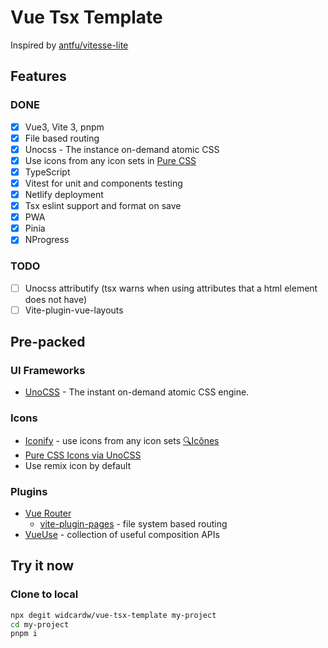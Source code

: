 # Vue Tsx Template

Inspired by [antfu/vitesse-lite](https://github.com/antfu/vitesse-lite)

## Features

### DONE

- [x] Vue3, Vite 3, pnpm
- [x] File based routing
- [x] Unocss - The instance on-demand atomic CSS
- [x] Use icons from any icon sets in [Pure CSS](https://github.com/antfu/unocss/tree/main/packages/preset-icons)
- [x] TypeScript
- [x] Vitest for unit and components testing
- [x] Netlify deployment
- [x] Tsx eslint support and format on save
- [x] PWA
- [x] Pinia
- [x] NProgress

### TODO

- [ ] Unocss attributify (tsx warns when using attributes that a html element does not have)
- [ ] Vite-plugin-vue-layouts

## Pre-packed

### UI Frameworks

- [UnoCSS](https://github.com/unocss/unocss) - The instant on-demand atomic CSS engine.

### Icons

- [Iconify](https://iconify.design/) - use icons from any icon sets [🔍Icônes](https://icones.netlify.app/)
- [Pure CSS Icons via UnoCSS](https://github.com/antfu/unocss/tree/main/packages/preset-icons)
- Use remix icon by default

### Plugins

- [Vue Router](https://github.com/vuejs/vue-router)
    - [vite-plugin-pages](https://github.com/hannoeru/vite-plugin-pages) - file system based routing
- [VueUse](https://github.com/antfu/vueuse) - collection of useful composition APIs

## Try it now

### Clone to local

```sh
npx degit widcardw/vue-tsx-template my-project
cd my-project
pnpm i
```
